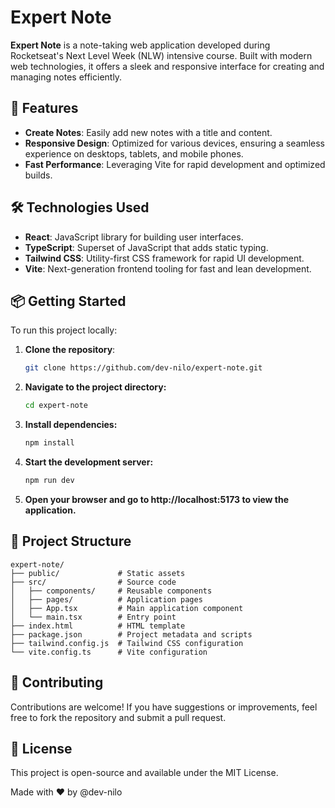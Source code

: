 # Expert Note

**Expert Note** is a note-taking web application developed during Rocketseat's Next Level Week (NLW) intensive course. Built with modern web technologies, it offers a sleek and responsive interface for creating and managing notes efficiently.


## 🚀 Features

- **Create Notes**: Easily add new notes with a title and content.
- **Responsive Design**: Optimized for various devices, ensuring a seamless experience on desktops, tablets, and mobile phones.
- **Fast Performance**: Leveraging Vite for rapid development and optimized builds.


## 🛠️ Technologies Used

- **React**: JavaScript library for building user interfaces.
- **TypeScript**: Superset of JavaScript that adds static typing.
- **Tailwind CSS**: Utility-first CSS framework for rapid UI development.
- **Vite**: Next-generation frontend tooling for fast and lean development.


## 📦 Getting Started

To run this project locally:

1. **Clone the repository**:

   ```bash
   git clone https://github.com/dev-nilo/expert-note.git
   
2. **Navigate to the project directory:**
   ```bash
   cd expert-note

3. **Install dependencies:**
   ```bash
   npm install

4. **Start the development server:**
   ```bash
   npm run dev

5. **Open your browser and go to http://localhost:5173 to view the application.**


## 📁 Project Structure
   ```plaintext
   expert-note/
   ├── public/             # Static assets
   ├── src/                # Source code
   │   ├── components/     # Reusable components
   │   ├── pages/          # Application pages
   │   ├── App.tsx         # Main application component
   │   └── main.tsx        # Entry point
   ├── index.html          # HTML template
   ├── package.json        # Project metadata and scripts
   ├── tailwind.config.js  # Tailwind CSS configuration
   └── vite.config.ts      # Vite configuration
   ```

## 🤝 Contributing
Contributions are welcome! If you have suggestions or improvements, feel free to fork the repository and submit a pull request.

## 📄 License
This project is open-source and available under the MIT License.


Made with ❤️ by @dev-nilo
